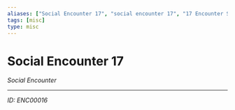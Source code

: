 ```yaml
---
aliases: ["Social Encounter 17", "social encounter 17", "17 Encounter Social"]
tags: [misc]
type: misc
---
```


# Social Encounter 17

*Social Encounter*

---
*ID: ENC00016*